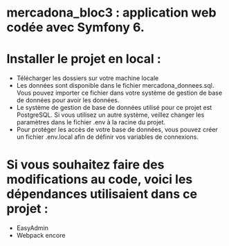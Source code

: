 # mercadona_bloc3 : application web codée avec Symfony 6. 

# Installer le projet en local : 
- Télécharger les dossiers sur votre machine locale
- Les données sont disponible dans le fichier mercadona_donnees.sql. Vous pouvez importer ce fichier dans votre système de gestion de base de données pour avoir les données.
- Le système de gestion de base de données utilisé pour ce projet est PostgreSQL. Si vous utilisez un autre système, veillez changer les paramètres dans le fichier .env à la racine du projet.
- Pour protéger les accès de votre base de données, vous pouvez créer un fichier .env.local afin de définir vos variables de connexions.

# Si vous souhaitez faire des modifications au code, voici les dépendances utilisaient dans ce projet :
- EasyAdmin
- Webpack encore

